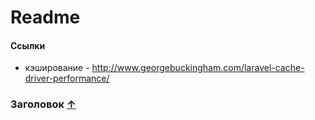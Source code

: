 # Readme

#### Ссылки

- кэширование - http://www.georgebuckingham.com/laravel-cache-driver-performance/

### Заголовок [&uarr;](#Readme)

